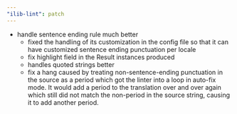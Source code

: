 ```yaml
---
"ilib-lint": patch
---
```


- handle sentence ending rule much better
  - fixed the handling of its customization in the config
    file so that it can have customized sentence ending
    punctuation per locale
  - fix highlight field in the Result instances produced
  - handles quoted strings better
  - fix a hang caused by treating non-sentence-ending
    punctuation in the source as a period which got the
    linter into a loop in auto-fix mode. It would add a
    period to the translation over and over again which
    still did not match the non-period in the source
    string, causing it to add another period.

